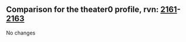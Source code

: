 ## Comparison for the theater0 profile, rvn: [2161](https://github.com/PRO100KatYT/FortniteProfileRevisions/tree/main/profiles/theater0/2161%20theater0.json)-[2163](https://github.com/PRO100KatYT/FortniteProfileRevisions/tree/main/profiles/theater0/2163%20theater0.json)

No changes
